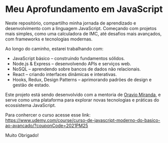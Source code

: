 # Meu Aprofundamento em JavaScript
Neste repositório, compartilho minha jornada de aprendizado e desenvolvimento com a linguagem JavaScript. Começando com projetos mais simples, como uma calculadora de IMC, até desafios mais avançados, com frameworks e tecnologias modernas.

Ao longo do caminho, estarei trabalhando com:
* JavaScript básico – construindo fundamentos sólidos.
* Node.js & Express – desenvolvendo APIs e serviços web.
* NoSQL – aprendendo sobre bancos de dados não relacionais.
* React – criando interfaces dinâmicas e interativas.
* Hooks, Redux, Design Patterns – aprimorando padrões de design e gestão de estado.

Este projeto está sendo desenvolvido com a mentoria de [Oravio Miranda](https://beacons.ai/otaviomiranda), e serve como uma plataforma para explorar novas tecnologias e práticas do ecossistema JavaScript.

Para conhercer o curso acesse esse link: https://www.udemy.com/course/curso-de-javascript-moderno-do-basico-ao-avancado/?couponCode=2021PM25

Muito Obrigado!